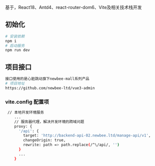 基于，React18、Antd4、react-router-dom6、Vite及相关技术栈开发

## 初始化
```bash
# 安装依赖
npm i
# 启动服务
npm run dev
```

## 项目接口
```bash
接口使用的是心脏跳动旗下newbee-mall系列产品
# 项目地址
https://github.com/newbee-ltd/vue3-admin

```

### vite.config  配置项
```bash
 // 本地开发环境服务
    ...
    // 服务器代理，解决开发环境的跨域问题
    proxy: {
      '/api': {
        target: 'http://backend-api-02.newbee.ltd/manage-api/v1',
        changeOrigin: true,
        rewrite: path => path.replace(/^\/api/, '')
      }
      ...
    }
```
